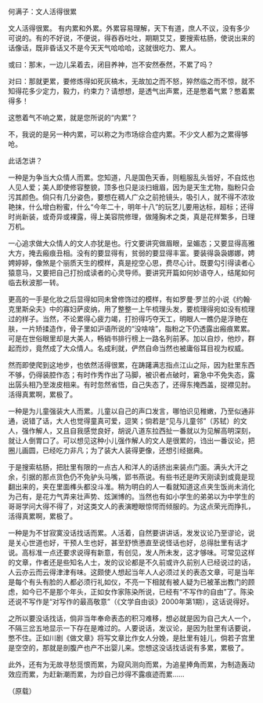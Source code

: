 何满子：文人活得很累

文人活得很累。
有内累和外累。外累容易理解，天下有道，庶人不议，没有多少可说的。有的不好说，不便说，得吞吞吐吐，期期艾艾，要搜索枯肠，使说出来的话像话，既非昏话又不是今天天气哈哈哈，这就很吃力、累人。

或曰：那末，一边儿呆着去，闭目养神，岂不安然泰然，不累了吗？

对曰：那就更累，要修炼得如死灰槁木，无故加之而不怒，猝然临之而不惊，就不知得花多少定力，毅力，约束力？请想想，是透气出声累，还是憋着气累？憋着累得多！

这憋着气不响之累，就是您所说的“内累”？

不，我说的是另一种内累，可以称之为市场综合症内累。不少文人都为之累得够呛。

此话怎讲？

一种是为争当大众情人而累。您知道，凡是国色天香，则粗服乱头皆好，不自炫也人见人爱；美人即使修容整貌，顶多也只是淡扫蛾眉，因为是天生尤物，脂粉只会污其颜色。倘只有几分姿色，要想在稠人广众之前抢镜头，吸引人，就不得不浓妆艳抹，什么增白粉蜜，什么“今年二十，明年十八”的玩艺儿要用达标，超标；还得时尚新装，或奇异或裸露，得上美容院修理，做隆胸术之类，真是花样繁多，日理万机。

一心追求做大众情人的文人亦犹是也。行文要讲究做眉眼，呈媚态；又要显得高雅大方，掩去瘢痕丑相。没有的要显得有，贫弱的要显得丰富。要装得袅袅娜娜，娉娉婷婷，像煞是个丽质天生的模样，真是挖空心思，费尽心计。既要勾引得读者心猿意马，又要把自己打扮成读者的心灵导师。要讲究开篇如何妙语夺人，结尾如何临去秋波那一转。

更高的一手是化妆之后显得如同未曾修饰过的模样，有如罗曼·罗兰的小说《约翰·克里斯朵夫》中的寡妇萨皮纳，用了整整一上午梳理头发，要梳理得宛如没有梳理过的样子。当然，不论累得心疲力竭，打扮得巧夺天工，明眼人一瞧仍是浮艳在肤，一片矫揉造作，骨子里如沪语所说的“没啥啥”，脂粉之下仍透露出瘢痕累累。可是在世俗眼里却是大美人，畅销书排行榜上一路名列前茅。加以自炒，他炒，群起而炒，竟然成了大众情人。名成利就，俨然自命当然也被庸俗耳目视为权威。

然而即使爬到这地步，也依然活得很累，在踌躇满志指点江山之际，因为肚里东西不够，仍得装腔作态；有时作秀作出了马脚，被识者点破时，窘急中不免失态，露出孱头相乃至泼皮相来。有时忽然省悟，自己失态了，还得东掩西盖，捉襟见肘。活得真累啊，累极了。

一种是为儿童强装大人而累。儿童以自己的声口发言，哪怕识见稚嫩，乃至似通非通，说错了话，大人也觉得童真可爱，逗笑；倘若是“见与儿童邻”（苏轼）的文人，强作解人，又且自我感觉良好，胡说八道东拉西扯一番就以为见解高明深刻，就让人倒胃口了。可以想见这种小儿强作解人的文人是很累的，诌出一番议论，把圈儿画圆，已经吃力非凡；为了装大人装得更像，还想引经据典。

于是搜索枯肠，把肚里有限的一点古人和洋人的话挤出来装点门面。满头大汗之余，引据的那点货色仍不免驴头马嘴，郢书燕说。有些书还是昨天刚读到或竟是现翻出来的，夹在里面榫头都没斗准。稍为明白的人一看就知道这点夹生饭尚未消化为己有，是花力气弄来壮声势、炫渊博的。当然也有如小学生的弟弟以为中学生的哥哥学问大得不得了，对这类文人的表演瞪眼惊愕而倾服的。为这点荣光而挣扎，活得真累啊，累极了。

一种是为不甘寂寞没话找话而累。人活着，自然要讲讲话，发发议论乃至谬论，说是关心世道也好，干预人生也好，甚至舒愤懑直至说怪话也好，总得肚里有话才说。高标准一点还要求说得有新意，有创见，发人所未发，这才够味。可常见这样的文章，作者还是些知名人士，发的议论都是不久前或许久前别人已经说过的话，人云亦云而云得津津有味。这颇使人想起当年人人必须过关的表态文章，可是当年是每个有头有脸的人都必须行礼如仪，不亮一下相就有被人疑为已被革出教门的顾虑，如今已不是那个年头，正如女作家陈染所说，已经有“不写作的自由”了。陈染还说不写作是“对写作的最高敬意”（《文学自由谈》2000年第1期），这话说得好。

之所以要没话找话，倘非当年奉命表态的积习难移，想必就是因为自己大人一个，不隔三岔五地显示一下存在是难过的。人要说话，发议论，是因为肚里有话要说，憋不住。正如川剧《做文章》将写文章比作女人分娩，是肚里有娃儿，倘若子宫里是空空的，那就是剖腹产也产不出婴儿来。您想这没话找话说有多累，累极了。

此外，还有为无故寻愁觅恨而累，为窥风测向而累，为追星捧角而累，为制造轰动效应而累，为赶新潮而累，为炒自己炒得不露痕迹而累……

（原载）